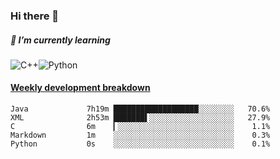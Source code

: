 ### Hi there 👋

##### 🌱 I’m currently learning

![C++](https://img.shields.io/badge/-C++-00599C?style=flat-square&logo=c)![Python](https://img.shields.io/badge/-Python-black?style=flat-square&logo=Python)


<!-- waka-box start -->
#### <a href="https://gist.github.com/bf274261b4c8553e17fc709dfc3cfa97" target="_blank">Weekly development breakdown</a>
```text
Java         	 7h19m ███████████████████░░░░░░░░   70.6% 
XML          	 2h53m ███████▌░░░░░░░░░░░░░░░░░░░   27.9% 
C            	 6m    ▎░░░░░░░░░░░░░░░░░░░░░░░░░░    1.1% 
Markdown     	 1m    ░░░░░░░░░░░░░░░░░░░░░░░░░░░    0.3% 
Python       	 0s    ░░░░░░░░░░░░░░░░░░░░░░░░░░░    0.1% 
```
<!-- Powered by https://github.com/YouEclipse/waka-box-go . -->
<!-- waka-box end -->



<!--
**KomoreKalu/KomoreKalu** is a ✨ _special_ ✨ repository because its `README.md` (this file) appears on your GitHub profile.

Here are some ideas to get you started:

- 🔭 I’m currently working on ...
- 🌱 I’m currently learning ...
- 👯 I’m looking to collaborate on ...
- 🤔 I’m looking for help with ...
- 💬 Ask me about ...
- 📫 How to reach me: ...
- 😄 Pronouns: ...
- ⚡ Fun fact: ...
-->
